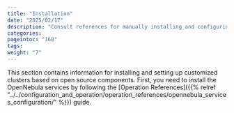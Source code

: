 ```yaml
---
title: "Installation"
date: "2025/02/17"
description: "Consult references for manually installing and configuring customized cloud infrastructure"
categories:
pageintoc: "168"
tags:
weight: "7"
---
```


<a id="package-installation-references"></a>

<a id="ocd"></a>

<a id="vmmg"></a>

<a id="open-cluster-deployment"></a>

<!--# Package Installation References -->

This section contains information for installing and setting up customized clusters based on open source components. First, you need to install the OpenNebula services by following the [Operation References]({{% relref "../../configuration_and_operation/operation_references/opennebula_services_configuration/" %}}) guide.
